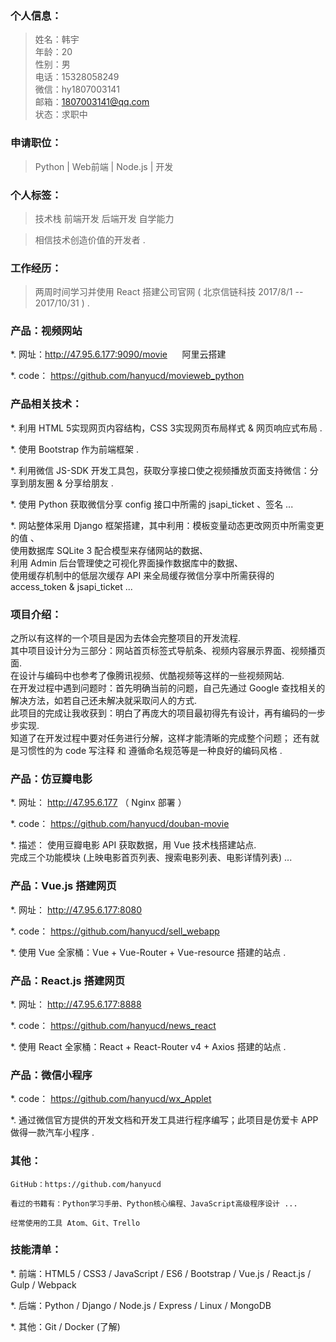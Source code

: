 ### 个人信息：

> 姓名：韩宇       
> 年龄：20       
> 性别：男  
> 电话：15328058249           
> 微信：hy1807003141  
> 邮箱：1807003141@qq.com  
> 状态：求职中

### 申请职位：

> Python | Web前端 | Node.js | 开发

### 个人标签：

>  技术栈   前端开发   后端开发   自学能力  

> 相信技术创造价值的开发者 .

### 工作经历：

> 两周时间学习并使用 React 搭建公司官网 ( 北京信链科技 2017/8/1 -- 2017/10/31 ) .

### 产品：视频网站

   *. 网址：http://47.95.6.177:9090/movie &nbsp;&nbsp;&nbsp;&nbsp; 阿里云搭建

   *. code：
   			https://github.com/hanyucd/movieweb_python

### 产品相关技术：

   *. 利用 HTML 5实现网页内容结构，CSS 3实现网页布局样式 & 网页响应式布局 .

   *. 使用 Bootstrap 作为前端框架 .

   *. 利用微信 JS-SDK 开发工具包，获取分享接口使之视频播放页面支持微信：分享到朋友圈 & 分享给朋友 .

   *. 使用 Python 获取微信分享 config 接口中所需的 jsapi_ticket 、签名 ...

   *. 网站整体采用 Django 框架搭建，其中利用：模板变量动态更改网页中所需变更的值 、   
     使用数据库 SQLite 3 配合模型来存储网站的数据、   
     利用 Admin 后台管理使之可视化界面操作数据库中的数据、   
     使用缓存机制中的低层次缓存 API 来全局缓存微信分享中所需获得的 access_token & jsapi_ticket ...

### 项目介绍：

   之所以有这样的一个项目是因为去体会完整项目的开发流程.   
   其中项目设计分为三部分：网站首页标签式导航条、视频内容展示界面、视频播页面.     
   在设计与编码中也参考了像腾讯视频、优酷视频等这样的一些视频网站.   
   在开发过程中遇到问题时：首先明确当前的问题，自己先通过 Google 查找相关的
   解决方法，如若自己还未解决就采取问人的方式.   
   此项目的完成让我收获到：明白了再庞大的项目最初得先有设计，再有编码的一步步实现.   
   知道了在开发过程中要对任务进行分解，这样才能清晰的完成整个问题；
   还有就是习惯性的为 code 写注释 和 遵循命名规范等是一种良好的编码风格 .


### 产品：仿豆瓣电影

   *. 网址： http://47.95.6.177   （ Nginx 部署 ）

   *. code：
        https://github.com/hanyucd/douban-movie

   *. 描述：
       使用豆瓣电影 API 获取数据，用 Vue 技术栈搭建站点.  
       完成三个功能模块 (上映电影首页列表、搜索电影列表、电影详情列表) ...


### 产品：Vue.js 搭建网页

   *. 网址： http://47.95.6.177:8080

   *. code：
  		  https://github.com/hanyucd/sell_webapp

   *. 使用 Vue 全家桶：Vue + Vue-Router + Vue-resource 搭建的站点 .


### 产品：React.js 搭建网页

   *. 网址： http://47.95.6.177:8888

   *. code：
  		  https://github.com/hanyucd/news_react

   *. 使用 React 全家桶：React + React-Router v4 + Axios 搭建的站点 .


### 产品：微信小程序

*. code：
     https://github.com/hanyucd/wx_Applet

*. 通过微信官方提供的开发文档和开发工具进行程序编写；此项目是仿爱卡 APP
  做得一款汽车小程序 .

### 其他：
```
GitHub：https://github.com/hanyucd  

看过的书籍有：Python学习手册、Python核心编程、JavaScript高级程序设计 ...

经常使用的工具 Atom、Git、Trello  
```

### 技能清单：

*. 前端：HTML5 / CSS3 / JavaScript / ES6 / Bootstrap / Vue.js / React.js / Gulp / Webpack

*. 后端：Python / Django / Node.js / Express / Linux / MongoDB

*. 其他：Git / Docker (了解)
